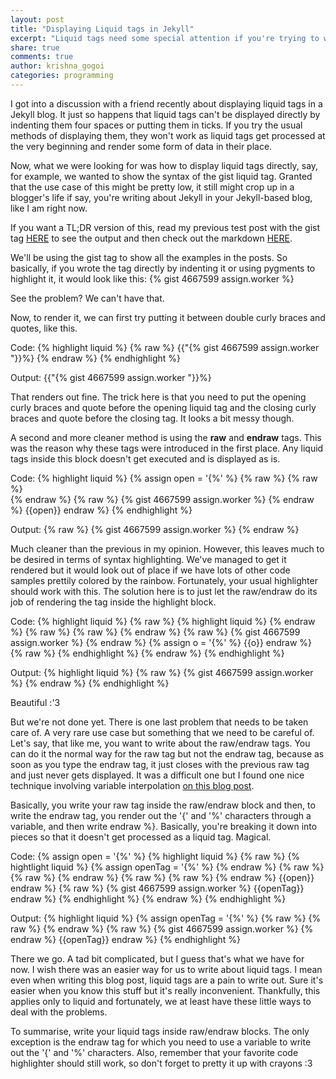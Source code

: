 ```yaml
---
layout: post
title: "Displaying Liquid tags in Jekyll"
excerpt: "Liquid tags need some special attention if you're trying to write about them."
share: true
comments: true
author: krishna_gogoi
categories: programming
---
```


I got into a discussion with a friend recently about displaying liquid
tags in a Jekyll blog. It just so happens that liquid tags can't be displayed
directly by indenting them four spaces or putting them in ticks. If you try the
usual methods of displaying them, they won't work as liquid tags get processed
at the very beginning and render some form of data in their place.

Now, what we were looking for was how to display liquid tags directly, say, for
example, we wanted to show the syntax of the gist liquid tag. Granted that the
use case of this might be pretty low, it still might crop up in a blogger's life
if say, you're writing about Jekyll in your Jekyll-based blog, like I am right
now.

If you want a TL;DR version of this, read my previous test post with the gist
tag [HERE](http://fatpixels.me/programming/test-liquid-tag-gist/) to see the
output and then check out the markdown
[HERE](https://raw.githubusercontent.com/mister-raindrop/mister-raindrop.github.io/master/_posts/programming/2015-07-15-test-liquid-tag-gist.md).

We'll be using the gist tag to show all the examples in the posts. So basically,
if you wrote the tag directly by indenting it or using pygments to highlight it,
it would look like this:
	{% gist 4667599 assign.worker %}

See the problem? We can't have that.

Now, to render it, we can first try putting it between double curly braces and
quotes, like this.

Code:
{% highlight liquid %}
{% raw %}
{{"{% gist 4667599 assign.worker "}}%}
{% endraw %}
{% endhighlight %}

Output:
{{"{% gist 4667599 assign.worker "}}%}

That renders out fine. The trick here is that you need to put the opening curly braces
and quote before the opening liquid tag and the closing curly braces and quote  before
the closing tag. It looks a bit messy though.

A second and more cleaner method is using the **raw** and **endraw** tags. This
was the reason why these tags were introduced in the first place. Any liquid
tags inside this block doesn't get executed and is displayed as is.

Code:
{% highlight liquid %}
{% assign open = '{%' %}
{% raw %}
{% raw %}  
{% endraw %}
{% raw %}
{% gist 4667599 assign.worker %}
{% endraw %}
{{open}} endraw %}
{% endhighlight %}

Output:
{% raw %}
{% gist 4667599 assign.worker %}
{% endraw %}

Much cleaner than the previous in my opinion. However, this leaves much to be
desired in terms of syntax highlighting. We've managed to get it rendered but it
would look out of place if we have lots of other code samples prettily colored
by the rainbow. Fortunately, your usual highlighter should work with this. The
solution here is to just let the raw/endraw do its job of rendering the tag
inside the highlight block.

Code:
{% highlight liquid %}
{% raw %}
{% highlight liquid %}
{% endraw %}
{% raw %}
{% raw %}
{% endraw %}
{% raw %}
{% gist 4667599 assign.worker %}
{% endraw %}
{% assign o = '{%' %}
{{o}} endraw %}
{% raw %}
{% endhighlight %}
{% endraw %}
{% endhighlight %}

Output:
{% highlight liquid %}
{% raw %}
{% gist 4667599 assign.worker %}
{% endraw %}
{% endhighlight %}

Beautiful :'3

But we're not done yet. There is one last problem that needs to be taken care
of. A very rare use case but something that we need to be careful of. Let's say,
that like me, you want to write about the raw/endraw tags. You can do it the
normal way for the raw tag but not the endraw tag, because as soon as you type
the endraw tag, it just closes with the previous raw tag and just never gets
displayed. It was a difficult one but I found one nice technique involving
variable interpolation
[on this blog post](http://blog.slaks.net/2013-06-10/jekyll-endraw-in-code/).

Basically, you write your raw tag inside the raw/endraw block and then, to write
the endraw tag, you render out the '{' and '%' characters through a variable, and then
write endraw %}. Basically, you're breaking it down into pieces so that it
doesn't get processed as a liquid tag. Magical.

Code:
{% assign open = '{%' %}
{% highlight liquid %}
{% raw %}
{% hightlight liquid %}
{% assign openTag = '{%' %}
{% endraw %}
{% raw %}
{% raw %}
{% endraw %}
{% raw %}
{% raw %}
{% endraw %}
{{open}} endraw %}
{% raw %}
{% gist 4667599 assign.worker %}
{{openTag}} endraw %}
{% endhighlight %}
{% endraw %}
{% endhighlight %}

Output:
{% highlight liquid %}
{% assign openTag = '{%' %}
{% raw %}
{% raw %}
{% endraw %}
{% raw %}
{% gist 4667599 assign.worker %}
{% endraw %}
{{openTag}} endraw %}
{% endhighlight %}


There we go. A tad bit complicated, but I guess that's what we have for now. I
wish there was an easier way for us to write about liquid tags. I mean even when
writing this blog post, liquid tags are a pain to write out. Sure it's easier
when you know this stuff but it's really inconvenient. Thankfully, this applies
only to liquid and fortunately, we at least have these little ways to deal with
the problems.

To summarise, write your liquid tags inside raw/endraw blocks. The only
exception is the endraw tag for which you need to use a variable to write out
the '{' and '%' characters. Also, remember that your favorite code highlighter should
still work, so don't forget to pretty it up with crayons :3
